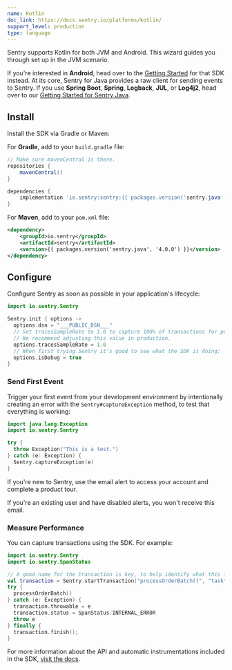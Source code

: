 ```yaml
---
name: Kotlin
doc_link: https://docs.sentry.io/platforms/kotlin/
support_level: production
type: language
---
```


<Alert level="info">
Sentry supports Kotlin for both JVM and Android. This wizard guides you through set up in the JVM scenario.

If you're interested in <strong>Android</strong>, head over to the <a href="https://docs.sentry.io/platforms/android/">Getting Started</a> for that SDK instead. At its core, Sentry for Java provides a raw client for sending events to Sentry. If you use <strong>Spring Boot</strong>, <strong>Spring</strong>, <strong>Logback</strong>, <strong>JUL</strong>, or <strong>Log4j2</strong>, head over to our <a href="https://docs.sentry.io/platforms/java/">Getting Started for Sentry Java</a>.
</Alert>

## Install

Install the SDK via Gradle or Maven:

For **Gradle**, add to your `build.gradle` file:

```groovy
// Make sure mavenCentral is there.
repositories {
    mavenCentral()
}

dependencies {
    implementation 'io.sentry:sentry:{{ packages.version('sentry.java', '4.0.0') }}'
}
```

For **Maven**, add to your `pom.xml` file:

```xml
<dependency>
    <groupId>io.sentry</groupId>
    <artifactId>sentry</artifactId>
    <version>{{ packages.version('sentry.java', '4.0.0') }}</version>
</dependency>
```

## Configure

Configure Sentry as soon as possible in your application's lifecycle:

```kotlin
import io.sentry.Sentry

Sentry.init { options ->
  options.dsn = "___PUBLIC_DSN___"
  // Set tracesSampleRate to 1.0 to capture 100% of transactions for performance monitoring.
  // We recommend adjusting this value in production.
  options.tracesSampleRate = 1.0
  // When first trying Sentry it's good to see what the SDK is doing:
  options.isDebug = true
}
```

### Send First Event

Trigger your first event from your development environment by intentionally creating an error with the `Sentry#captureException` method, to test that everything is working:

```kotlin
import java.lang.Exception
import io.sentry.Sentry

try {
  throw Exception("This is a test.")
} catch (e: Exception) {
  Sentry.captureException(e)
}
```

If you're new to Sentry, use the email alert to access your account and complete a product tour.

If you're an existing user and have disabled alerts, you won't receive this email.

### Measure Performance

You can capture transactions using the SDK. For example:

```kotlin
import io.sentry.Sentry
import io.sentry.SpanStatus

// A good name for the transaction is key, to help identify what this is about
val transaction = Sentry.startTransaction("processOrderBatch()", "task")
try {
  processOrderBatch()
} catch (e: Exception) {
  transaction.throwable = e
  transaction.status = SpanStatus.INTERNAL_ERROR
  throw e
} finally {
  transaction.finish();
}
```

For more information about the API and automatic instrumentations included in the SDK, [visit the docs](https://docs.sentry.io/platforms/java/performance/).
